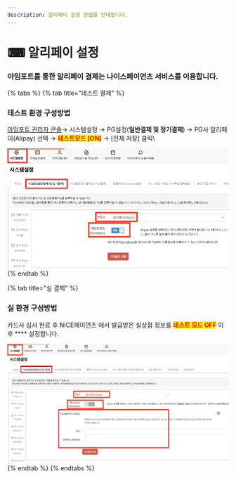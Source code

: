```yaml
---
description: 알리페이 설정 방법을 안내합니다.
---
```


# ⌨ 알리페이 설정

### 아임포트를 통한 알리페이 결제는 나이스페이먼츠 서비스를 이용합니다.

{% tabs %}
{% tab title="테스트 결제" %}
### 테스트 환경 구성방법

[아임포트 관리자 콘솔](https://admin.iamport.kr/)→ 시스템설정 → PG설정(**일반결제 및 정기결제**) → PG사 알리페이(Alipay) 선택 → <mark style="color:red;">**테스트모드 \[ON]**</mark> → \[전체 저장] 클릭\


![테스트 설정 예시](<../../../.gitbook/assets/image (15) (1).png>)
{% endtab %}

{% tab title="실 결제" %}
### **실** 환경 구성방법

카드사 심사 완료 후 NICE페이먼츠 에서 발급받은 실상점 정보를 <mark style="color:red;">**테스트 모드 OFF**</mark> 이후 **** 설정합니다.



![실 계정 설정 예시](<../../../.gitbook/assets/image (13) (1) (1) (1) (1).png>)
{% endtab %}
{% endtabs %}

